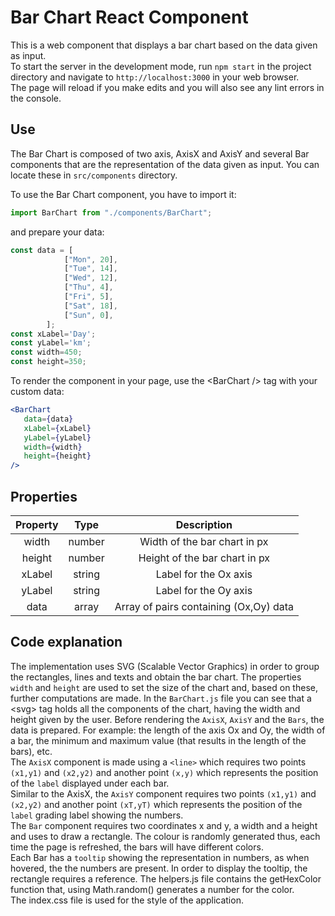 # Bar Chart React Component

This is a web component that displays a bar chart based on the data given as input.\
To start the server in the development mode, run `npm start` in the project directory and navigate to `http://localhost:3000` in your web browser.\
The page will reload if you make edits and you will also see any lint errors in the console.

## Use

The Bar Chart is composed of two axis, AxisX and AxisY and several Bar components that are the representation of the data given as input.
You can locate these in `src/components` directory.

To use the Bar Chart component, you have to import it:
``` jsx harmony
import BarChart from "./components/BarChart";
```

and prepare your data:
```jsx harmony
const data = [
            ["Mon", 20],
            ["Tue", 14],
            ["Wed", 12],
            ["Thu", 4],
            ["Fri", 5],
            ["Sat", 18],
            ["Sun", 0],
        ];
const xLabel='Day';
const yLabel='km';
const width=450;
const height=350;
```

To render the component in your page, use the \<BarChart /> tag with your custom data:

```jsx harmony
<BarChart
   data={data}
   xLabel={xLabel}
   yLabel={yLabel}
   width={width}
   height={height}
/>
```

## Properties
|Property | Type | Description
:---: | :---: | :---:
width| number | Width of the bar chart in px
height| number | Height of the bar chart in px
xLabel| string | Label for the Ox axis
yLabel| string | Label for the Oy axis
data| array | Array of pairs containing (Ox,Oy) data

## Code explanation
The implementation uses SVG (Scalable Vector Graphics) in order to group the rectangles, lines and texts and obtain the bar chart. The properties `width` and `height` are used to set the size of the chart and, based on these, further computations are made. In the `BarChart.js` file you can see that a \<svg> tag holds all the components of the chart, having the width and height given by the user. Before rendering the `AxisX`, `AxisY` and the `Bars`, the data is prepared. For example: the length of the axis Ox and Oy, the width of a bar, the minimum and maximum value (that results in the length of the bars), etc.\
The `AxisX` component is made using a `<line>` which requires two points `(x1,y1)` and `(x2,y2)` and another point `(x,y)` which represents the position of the `label` displayed under each bar.\
Similar to the AxisX, the `AxisY` component requires two points `(x1,y1)` and `(x2,y2)` and another point `(xT,yT)` which represents the position of the `label` grading label showing the numbers.\
The `Bar` component requires two coordinates x and y, a width and a height and uses <rect> to draw a rectangle. The colour is randomly generated thus, each time the page is refreshed, the bars will have different colors.\
Each Bar has a `tooltip` showing the representation in numbers, as when hovered, the the numbers are present. In order to display the tooltip, the rectangle requires a reference.
The helpers.js file contains the getHexColor function that, using Math.random() generates a number for the color.\
The index.css file is used for the style of the application.




